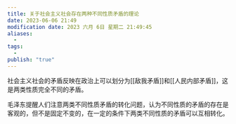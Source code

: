 ```yaml
---
title: 关于社会主义社会存在两种不同性质矛盾的理论
date: 2023-06-06 21:49
modification date: 2023 六月 6日 星期二 21:49:45
aliases:
  - 
tags:
  - 
publish: "true"
---
```


社会主义社会的矛盾反映在政治上可以划分为[[敌我矛盾]]和[[人民内部矛盾]]，这是两类性质完全不同的矛盾。

毛泽东提醒人们注意两类不同性质矛盾的转化问题，认为不同性质的矛盾的存在是客观的，但不是固定不变的，在一定的条件下两类不同性质的矛盾可以互相转化。
